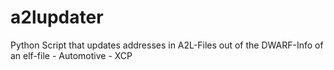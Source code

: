 # a2lupdater
Python Script that updates addresses in A2L-Files out of the DWARF-Info of an elf-file  - Automotive - XCP
